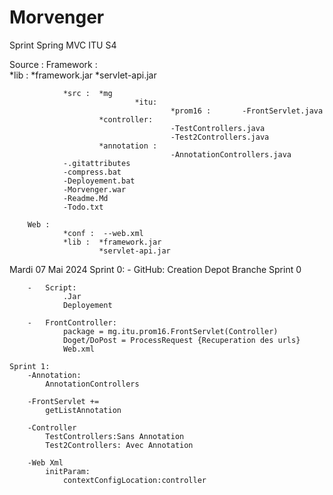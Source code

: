 # Morvenger
Sprint Spring MVC ITU S4

Source : 
        Framework :     
                *lib :  *framework.jar
                        *servlet-api.jar
                
                *src :  *mg
                                *itu:
                                        *prom16 :       -FrontServlet.java 
                        *controller:
                                        -TestControllers.java
                                        -Test2Controllers.java
                        *annotation :
                                        -AnnotationControllers.java
                -.gitattributes
                -compress.bat
                -Deployement.bat
                -Morvenger.war
                -Readme.Md
                -Todo.txt
        
        Web :   
                *conf :  --web.xml   
                *lib :  *framework.jar
                        *servlet-api.jar      


Mardi 07 Mai 2024
    Sprint 0:
        -   GitHub:
                Creation Depot
                Branche Sprint 0
                
        -   Script:
                .Jar
                Deployement

        -   FrontController:
                package = mg.itu.prom16.FrontServlet(Controller)
                Doget/DoPost = ProcessRequest {Recuperation des urls}
                Web.xml

    Sprint 1:
        -Annotation:
            AnnotationControllers

        -FrontServlet +=
            getListAnnotation

        -Controller
            TestControllers:Sans Annotation
            Test2Controllers: Avec Annotation

        -Web Xml
            initParam: 
                contextConfigLocation:controller